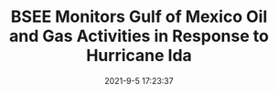 ---
"title": "BSEE Monitors Gulf of Mexico Oil and Gas Activities in Response to Hurricane Ida"
"date": "2021-9-5 17:23:37"
"feed_name": "BSEE"
"feed_website": "https://www.bsee.gov/"
"feed_rss": "https://www.bsee.gov/feed/news-items/rss.xml"
"link": "https://www.bsee.gov/newsroom/latest-news/statements-and-releases/press-releases/bsee-monitors-gulf-of-mexico-oil-and-56"
"file": "_posts/2021-9-5-17-23-37_BSEE_3c3d451fc8e80f6b633701bad0c93213a89092e8.md"
"accident": "0"
"drilling": "0"
"dead": "0"
"injured": "0"
---